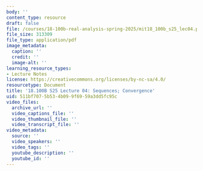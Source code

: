 ```yaml
---
body: ''
content_type: resource
draft: false
file: /courses/18-100b-real-analysis-spring-2025/mit18_100b_s25_lec04.pdf
file_size: 313309
file_type: application/pdf
image_metadata:
  caption: ''
  credit: ''
  image-alt: ''
learning_resource_types:
- Lecture Notes
license: https://creativecommons.org/licenses/by-nc-sa/4.0/
resourcetype: Document
title: '18.100B S25 Lecture 04: Sequences; Convergence'
uid: 511bf707-5b53-4b09-9f69-59a3dd5fc95c
video_files:
  archive_url: ''
  video_captions_file: ''
  video_thumbnail_file: ''
  video_transcript_file: ''
video_metadata:
  source: ''
  video_speakers: ''
  video_tags: ''
  youtube_description: ''
  youtube_id: ''
---
```

